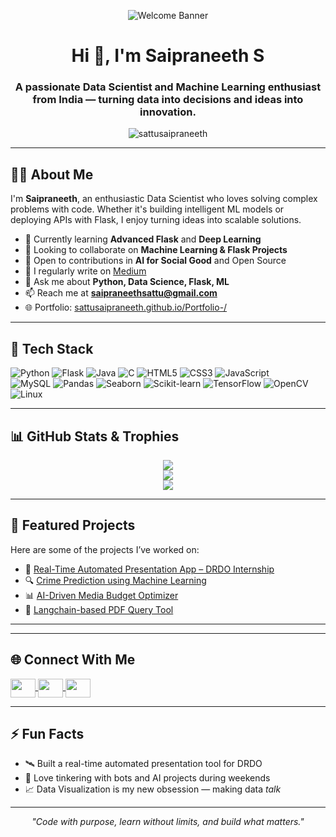 <!-- Banner Section -->
<p align="center">
  <img src="https://github.com/sattusaipraneeth/sattusaipraneeth/blob/main/banner.png" alt="Welcome Banner" />
</p>

<h1 align="center">Hi 👋, I'm Saipraneeth S</h1>
<h3 align="center">A passionate Data Scientist and Machine Learning enthusiast from India — turning data into decisions and ideas into innovation.</h3>

<p align="center">
  <img src="https://komarev.com/ghpvc/?username=sattusaipraneeth&label=Profile%20views&color=0e75b6&style=flat" alt="sattusaipraneeth" />
</p>

---

## 👨‍💼 About Me

I'm **Saipraneeth**, an enthusiastic Data Scientist who loves solving complex problems with code. Whether it's building intelligent ML models or deploying APIs with Flask, I enjoy turning ideas into scalable solutions.

- 🌱 Currently learning **Advanced Flask** and **Deep Learning**
- 👯 Looking to collaborate on **Machine Learning & Flask Projects**
- 🤝 Open to contributions in **AI for Social Good** and Open Source
- 📝 I regularly write on [Medium](https://medium.com/@saipraneethsattu)
- 💬 Ask me about **Python, Data Science, Flask, ML**
- 📫 Reach me at **saipraneethsattu@gmail.com**
- 🌐 Portfolio: [sattusaipraneeth.github.io/Portfolio-/](https://sattusaipraneeth.github.io/Portfolio-/)

---

## 🚀 Tech Stack

<!-- Badges from https://github.com/Ileriayo/markdown-badges -->
![Python](https://img.shields.io/badge/python-3670A0?style=for-the-badge&logo=python&logoColor=ffdd54)
![Flask](https://img.shields.io/badge/flask-%23000.svg?style=for-the-badge&logo=flask&logoColor=white)
![Java](https://img.shields.io/badge/java-%23ED8B00.svg?style=for-the-badge&logo=java&logoColor=white)
![C](https://img.shields.io/badge/c-%2300599C.svg?style=for-the-badge&logo=c&logoColor=white)
![HTML5](https://img.shields.io/badge/html5-%23E34F26.svg?style=for-the-badge&logo=html5&logoColor=white)
![CSS3](https://img.shields.io/badge/css3-%231572B6.svg?style=for-the-badge&logo=css3&logoColor=white)
![JavaScript](https://img.shields.io/badge/javascript-%23323330.svg?style=for-the-badge&logo=javascript&logoColor=%23F7DF1E)<br/>
![MySQL](https://img.shields.io/badge/mysql-%2300f.svg?style=for-the-badge&logo=mysql&logoColor=white)
![Pandas](https://img.shields.io/badge/pandas-%23150458.svg?style=for-the-badge&logo=pandas&logoColor=white)
![Seaborn](https://img.shields.io/badge/seaborn-2E8BC0?style=for-the-badge&logo=python&logoColor=white)
![Scikit-learn](https://img.shields.io/badge/scikit--learn-F7931E.svg?style=for-the-badge&logo=scikit-learn&logoColor=white)
![TensorFlow](https://img.shields.io/badge/tensorflow-%23FF6F00.svg?style=for-the-badge&logo=tensorflow&logoColor=white)
![OpenCV](https://img.shields.io/badge/opencv-%23white.svg?style=for-the-badge&logo=opencv&logoColor=black)
![Linux](https://img.shields.io/badge/linux-%23FCC624.svg?style=for-the-badge&logo=linux&logoColor=black)

---

## 📊 GitHub Stats & Trophies

<p align="center">
  <img src="https://github-readme-stats.vercel.app/api?username=sattusaipraneeth&show_icons=true&theme=radical&count_private=true" />
  <br/>
  <img src="https://github-readme-stats.vercel.app/api/top-langs/?username=sattusaipraneeth&layout=compact&theme=radical" />
  <br/>
  <img src="https://github-profile-trophy.vercel.app/?username=sattusaipraneeth&theme=radical&margin-w=15&no-frame=true" />
</p>

---

## 📌 Featured Projects

Here are some of the projects I’ve worked on:

- 💼 [Real-Time Automated Presentation App – DRDO Internship](https://github.com/sattusaipraneeth/RealTimePresentationApp)
- 🔍 [Crime Prediction using Machine Learning](https://github.com/sattusaipraneeth/Crime_Prediction_ML)
- 📊 [AI-Driven Media Budget Optimizer](https://github.com/sattusaipraneeth/Media_Budget_Allocator)
- 📄 [Langchain-based PDF Query Tool](https://github.com/sattusaipraneeth/Langchain_PDFQuery)

---



---

## 🌐 Connect With Me

<p align="left">
<a href="https://linkedin.com/in/saipraneeth-sattu" target="blank">
  <img align="center" src="https://raw.githubusercontent.com/rahuldkjain/github-profile-readme-generator/master/src/images/icons/Social/linked-in-alt.svg" height="30" width="40" />
</a>
<a href="https://instagram.com/saipraneeth_s" target="blank">
  <img align="center" src="https://raw.githubusercontent.com/rahuldkjain/github-profile-readme-generator/master/src/images/icons/Social/instagram.svg" height="30" width="40" />
</a>
<a href="https://medium.com/@saipraneethsattu" target="blank">
  <img align="center" src="https://raw.githubusercontent.com/rahuldkjain/github-profile-readme-generator/master/src/images/icons/Social/medium.svg" height="30" width="40" />
</a>
</p>

---

## ⚡ Fun Facts

- 🛰️ Built a real-time automated presentation tool for DRDO
- 🤖 Love tinkering with bots and AI projects during weekends
- 📈 Data Visualization is my new obsession — making data *talk*

---

<!-- Footer Quote -->
<p align="center"><i>"Code with purpose, learn without limits, and build what matters."</i></p>
